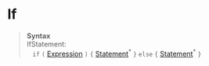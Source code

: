 # If

> **Syntax**\
> IfStatement:\
> &nbsp;&nbsp; `if` `(` [Expression](../expressions.md) `)` `{` [Statement](../statement.md)<sup>\*</sup> `}` `else` `{` [Statement](../statement.md)<sup>\*</sup> `}`
